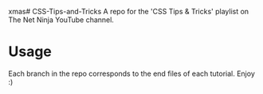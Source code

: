 xmas# CSS-Tips-and-Tricks
A repo for the 'CSS Tips &amp; Tricks' playlist on The Net Ninja YouTube channel.

# Usage

Each branch in the repo corresponds to the end files of each tutorial. Enjoy :)
